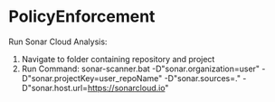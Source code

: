 # PolicyEnforcement

Run Sonar Cloud Analysis:
1. Navigate to folder containing repository and project
2. Run Command: 
       sonar-scanner.bat -D"sonar.organization=user" -D"sonar.projectKey=user_repoName"  -D"sonar.sources=." -D"sonar.host.url=https://sonarcloud.io"
